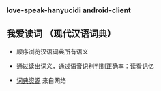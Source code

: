 ### love-speak-hanyucidi android-client

## 我爱读词 （现代汉语词典）

- 顺序浏览汉语词典所有语义

- 通过读出词义，通过语音识别判别正确率：读看记忆


- [词典资源](http://bbs.unispim.com/forum.php?mod=viewthread&tid=31657) 来自网络 


